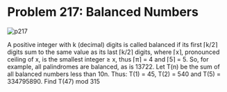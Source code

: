 # Problem 217: Balanced Numbers

![p217](img/217.gif)

A positive integer with k (decimal) digits is called balanced if its
first ⌈k/2⌉ digits sum to the same value as its last ⌈k/2⌉ digits, where
⌈x⌉, pronounced ceiling of x, is the smallest integer ≥ x, thus ⌈π⌉ = 4
and ⌈5⌉ = 5. So, for example, all palindromes are balanced, as is 13722.
Let T(n) be the sum of all balanced numbers less than 10n. Thus: T(1) =
45, T(2) = 540 and T(5) = 334795890. Find T(47) mod 315